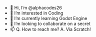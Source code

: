 - 👋 Hi, I’m @alphacodes26
- 👀 I’m interested in Coding
- 🌱 I’m currently learning Godot Engine
- 💞️ I’m looking to collaborate on a secret
- 📫 Q. How to reach me? A. Via Scratch!

<!---
alphacodes26/alphacodes26 is a ✨ special ✨ repository because its `README.md` (this file) appears on your GitHub profile.
You can click the Preview link to take a look at your changes.
--->
